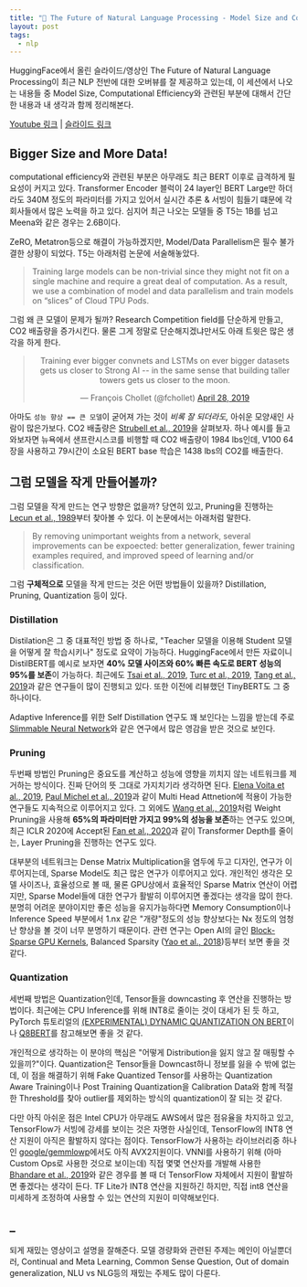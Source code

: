 ```yaml
---
title: "🤗 The Future of Natural Language Processing - Model Size and Computational Efficiency"
layout: post
tags:
  - nlp
---
```


HuggingFace에서 올린 슬라이드/영상인 The Future of Natural Language Processing이 최근 NLP 전반에 대한 오버뷰를 잘 제공하고 있는데, 이 세션에서 나오는 내용들 중 Model Size, Computational Efficiency와 관련된 부분에 대해서 간단한 내용과 내 생각과 함께 정리해본다.

[Youtube 링크](https://www.youtube.com/watch?v=G5lmya6eKtc) | [슬라이드 링크](https://docs.google.com/presentation/d/1k3Npb47q5_p2cnY0IvLwwSdS0tHg3ctJLUz1s6vgDLk/edit#slide=id.g6e76c30798_0_0)

## Bigger Size and More Data!

computational efficiency와 관련된 부분은 아무래도 최근 BERT 이후로 급격하게 필요성이 커지고 있다. Transformer Encoder 블럭이 24 layer인 BERT Large만 하더라도 340M 정도의 파라미터를 가지고 있어서 실시간 추론 & 서빙이 힘들기 떄문에 각 회사들에서 많은 노력을 하고 있다. 심지어 최근 나오는 모델들 중 T5는 1B를 넘고 Meena와 같은 경우는 2.6B이다.

ZeRO, Metatron등으로 해결이 가능하겠지만, Model/Data Parallelism은 필수 불가결한 상황이 되었다. T5는 아래처럼 논문에 서술해놓았다.

> Training large models can be non-trivial
> since they might not fit on a single machine and require a great deal of computation. As a result,
> we use a combination of model and data parallelism and train models on “slices” of Cloud TPU Pods.

그럼 왜 큰 모델이 문제가 될까? Research Competition field를 단순하게 만들고, CO2 배출량을 증가시킨다. 물론 그게 정말로 단순해지겠냐만서도 아래 트윗은 많은 생각을 하게 한다.

<center><blockquote class="twitter-tweet"><p lang="en" dir="ltr">Training ever bigger convnets and LSTMs on ever bigger datasets gets us closer to Strong AI -- in the same sense that building taller towers gets us closer to the moon.</p>&mdash; François Chollet (@fchollet) <a href="https://twitter.com/fchollet/status/1122330598968705025?ref_src=twsrc%5Etfw">April 28, 2019</a></blockquote> <script async src="https://platform.twitter.com/widgets.js" charset="utf-8"></script></center>

아마도 `성능 향상 == 큰 모델`이 굳어져 가는 것이 *비록 잘 되더라도,* 아쉬운 모양새인 사람이 많은가보다. CO2 배출량은 [Strubell et al., 2019](https://arxiv.org/abs/1906.02243)을 살펴보자. 하나 예시를 들고와보자면 뉴욕에서 샌프란시스코를 비행할 때 CO2 배출량이 1984 lbs인데, V100 64장을 사용하고 79시간이 소요된 BERT base 학습은 1438 lbs의 CO2를 배출한다.

## 그럼 모델을 작게 만들어볼까?

그럼 모델을 작게 만드는 연구 방향은 없을까? 당연히 있고, Pruning을 진행하는 [Lecun et al., 1989](https://papers.nips.cc/paper/250-optimal-brain-damage)부터 찾아볼 수 있다. 이 논문에서는 아래처럼 말한다.

> By removing unimportant weights from a network, several improvements can be expoected: better generalization, fewer training examples required, and improved speed of learning and/or classification.

그럼 **구체적으로** 모델을 작게 만드는 것은 어떤 방법들이 있을까? Distillation, Pruning, Quantization 등이 있다.

### Distillation

Distilation은 그 중 대표적인 방법 중 하나로, "Teacher 모델을 이용해 Student 모델을 어떻게 잘 학습시키나" 정도로 요약이 가능하다. HuggingFace에서 만든 자료이니 DistilBERT를 예시로 보자면 **40% 모델 사이즈와 60% 빠른 속도로 BERT 성능의 95%를 보존**이 가능하다. 최근에도 [Tsai et al., 2019](https://arxiv.org/abs/1909.00100), [Turc et al., 2019](https://arxiv.org/abs/1908.08962), [Tang et al., 2019](https://arxiv.org/abs/1903.12136)과 같은 연구들이 많이 진행되고 있다. 또한 이전에 리뷰했던 TinyBERT도 그 중 하나이다.

Adaptive Inference를 위한 Self Distillation 연구도 꽤 보인다는 느낌을 받는데 주로 [Slimmable Neural Network](https://arxiv.org/abs/1812.08928)와 같은 연구에서 많은 영감을 받은 것으로 보인다.

### Pruning

두번째 방법인 Pruning은 중요도를 계산하고 성능에 영향을 끼치지 않는 네트워크를 제거하는 방식이다. 진짜 단어의 뜻 그대로 가지치기라 생각하면 된다. [Elena Voita et al., 2019](https://arxiv.org/abs/1905.09418), [Paul Michel et al., 2019](https://arxiv.org/abs/1905.10650)과 같이 Multi Head Attnetion에 적용이 가능한 연구들도 지속적으로 이루어지고 있다. 그 외에도 [Wang et al., 2019](https://arxiv.org/abs/1910.04732)처럼 Weight Pruning을 사용해 **65%의 파라미터만 가지고 99%의 성능을 보존**하는 연구도 있으며, 최근 ICLR 2020에 Accept된 [Fan et al., 2020](https://arxiv.org/abs/1909.11556)과 같이 Transformer Depth를 줄이는, Layer Pruning을 진행하는 연구도 있다.

대부분의 네트워크는 Dense Matrix Multiplication을 염두에 두고 디자인, 연구가 이루어지는데, Sparse Model도 최근 많은 연구가 이루어지고 있다. 개인적인 생각은 모델 사이즈나, 효율성으로 볼 때, 물론 GPU상에서 효율적인 Sparse Matrix 연산이 어렵지만, Sparse Model들에 대한 연구가 활발히 이루어지면 좋겠다는 생각을 많이 한다. 분명히 어려운 분야이지만 좋은 성능을 유지가능하다면 Memory Consumption이나 Inference Speed 부분에서 1.nx 같은 "개량"정도의 성능 향상보다는 Nx 정도의 엄청난 향상을 볼 것이 너무 분명하기 때문이다. 관련 연구는 Open AI의 글인 [Block-Sparse GPU Kernels](https://openai.com/blog/block-sparse-gpu-kernels/), Balanced Sparsity ([Yao et al., 2018](https://arxiv.org/abs/1811.00206))등부터 보면 좋을 것 같다.

### Quantization

세번째 방법은 Quantization인데, Tensor들을 downcasting 후 연산을 진행하는 방법이다. 최근에는 CPU Inference를 위해 INT8로 줄이는 것이 대세가 된 듯 하고, PyTorch 튜토리얼의 [(EXPERIMENTAL) DYNAMIC QUANTIZATION ON BERT](https://pytorch.org/tutorials/intermediate/dynamic_quantization_bert_tutorial.html)이나 [Q8BERT](https://www.intel.com/content/www/us/en/artificial-intelligence/posts/q8bert.html)를 참고해보면 좋을 것 같다.

개인적으로 생각하는 이 분야의 핵심은 "어떻게 Distribution을 잃지 않고 잘 매핑할 수 있을끼?"이다. Quantization은 Tensor들을 Downcast하니 정보를 잃을 수 밖에 없는데, 이 점을 해결하기 위해 Fake Quantized Tensor를 사용하는 Quantization Aware Training이나 Post Training Quantization을 Calibration Data와 함께 적절한 Threshold를 찾아 outlier를 제외하는 방식의 quantization이 잘 되는 것 같다.

다만 아직 아쉬운 점은 Intel CPU가 아무래도 AWS에서 많은 점유율을 차지하고 있고, TensorFlow가 서빙에 강세를 보이는 것은 자명한 사실인데, TensorFlow의 INT8 연산 지원이 아직은 활발하지 않다는 점이다. TensorFlow가 사용하는 라이브러리중 하나인 [google/gemmlowp](https://github.com/google/gemmlowp)에서도 아직 AVX2지원이다. VNNI를 사용하기 위해 (아마 Custom Ops로 사용한 것으로 보이는데) 직접 몇몇 연산자를 개발해 사용한 [Bhandare et al., 2019](https://arxiv.org/abs/1906.00532)와 같은 경우를 볼 때 더 TensorFlow 자체에서 지원이 활발하면 좋겠다는 생각이 든다. TF Lite가 INT8 연산을 지원하긴 하지만, 직접 int8 연산을 미세하게 조정하여 사용할 수 있는 연산의 지원이 미약해보인다.

## _

되게 재밌는 영상이고 설명을 잘해준다. 모델 경량화와 관련된 주제는 메인이 아닐뿐더러, Continual and Meta Learning, Common Sense Question, Out of domain generalization, NLU vs NLG등의 재밌는 주제도 많이 다룬다.

